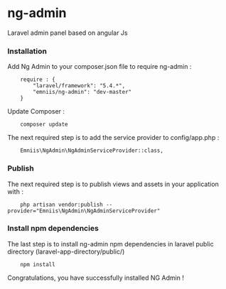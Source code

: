# ng-admin
Laravel admin panel based on angular Js
### Installation ###
Add Ng Admin to your composer.json file to require ng-admin :
```
    require : {
        "laravel/framework": "5.4.*",
        "emniis/ng-admin": "dev-master"
    }
```

Update Composer :
```
    composer update
```

The next required step is to add the service provider to config/app.php :
```
    Emniis\NgAdmin\NgAdminServiceProvider::class,
```

### Publish ###

The next required step is to publish views and assets in your application with :
```
    php artisan vendor:publish --provider="Emniis\NgAdmin\NgAdminServiceProvider"
```
### Install npm dependencies  ###
The last step is to install ng-admin npm dependencies in laravel public directory (laravel-app-directory/public/)
```
    npm install
```
Congratulations, you have successfully installed NG Admin !
